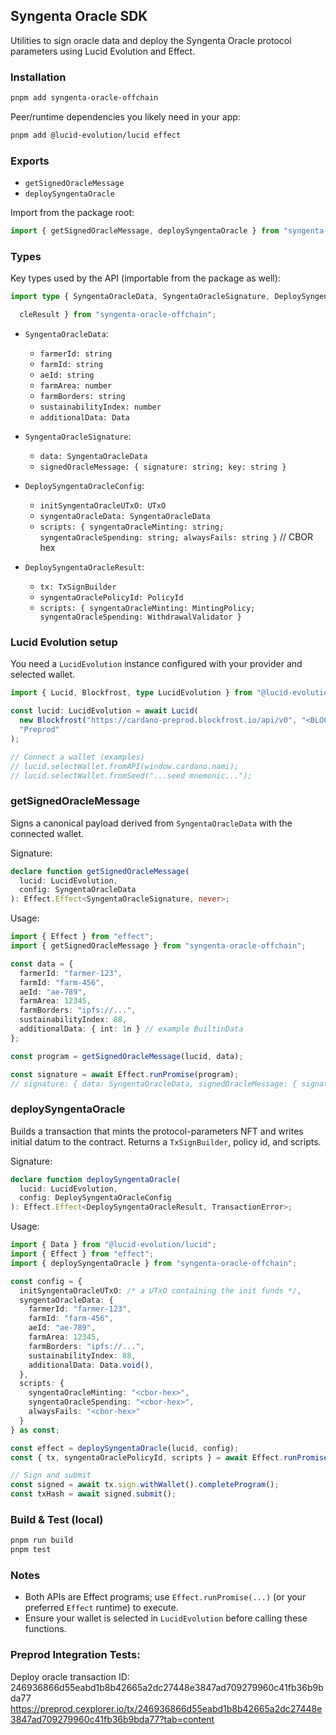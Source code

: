 ## Syngenta Oracle SDK

Utilities to sign oracle data and deploy the Syngenta Oracle protocol parameters using Lucid Evolution and Effect.

### Installation

```bash
pnpm add syngenta-oracle-offchain
```

Peer/runtime dependencies you likely need in your app:

```bash
pnpm add @lucid-evolution/lucid effect
```

### Exports

- `getSignedOracleMessage`
- `deploySyngentaOracle`

Import from the package root:

```ts
import { getSignedOracleMessage, deploySyngentaOracle } from "syngenta-oracle-offchain";
```

### Types

Key types used by the API (importable from the package as well):

```ts
import type { SyngentaOracleData, SyngentaOracleSignature, DeploySyngentaOracleConfig, DeploySyngentaOra >

  cleResult } from "syngenta-oracle-offchain";
```

- `SyngentaOracleData`:
  - `farmerId: string`
  - `farmId: string`
  - `aeId: string`
  - `farmArea: number`
  - `farmBorders: string`
  - `sustainabilityIndex: number`
  - `additionalData: Data`

- `SyngentaOracleSignature`:
  - `data: SyngentaOracleData`
  - `signedOracleMessage: { signature: string; key: string }`

- `DeploySyngentaOracleConfig`:
  - `initSyngentaOracleUTxO: UTxO`
  - `syngentaOracleData: SyngentaOracleData`
  - `scripts: { syngentaOracleMinting: string; syngentaOracleSpending: string; alwaysFails: string }` // CBOR hex

- `DeploySyngentaOracleResult`:
  - `tx: TxSignBuilder`
  - `syngentaOraclePolicyId: PolicyId`
  - `scripts: { syngentaOracleMinting: MintingPolicy; syngentaOracleSpending: WithdrawalValidator }`

### Lucid Evolution setup

You need a `LucidEvolution` instance configured with your provider and selected wallet.

```ts
import { Lucid, Blockfrost, type LucidEvolution } from "@lucid-evolution/lucid";

const lucid: LucidEvolution = await Lucid(
  new Blockfrost("https://cardano-preprod.blockfrost.io/api/v0", "<BLOCKFROST_API_KEY>"),
  "Preprod"
);

// Connect a wallet (examples)
// lucid.selectWallet.fromAPI(window.cardano.nami);
// lucid.selectWallet.fromSeed("...seed mnemonic...");
```

### getSignedOracleMessage

Signs a canonical payload derived from `SyngentaOracleData` with the connected wallet.

Signature:

```ts
declare function getSignedOracleMessage(
  lucid: LucidEvolution,
  config: SyngentaOracleData
): Effect.Effect<SyngentaOracleSignature, never>;
```

Usage:

```ts
import { Effect } from "effect";
import { getSignedOracleMessage } from "syngenta-oracle-offchain";

const data = {
  farmerId: "farmer-123",
  farmId: "farm-456",
  aeId: "ae-789",
  farmArea: 12345,
  farmBorders: "ipfs://...",
  sustainabilityIndex: 88,
  additionalData: { int: 1n } // example BuiltinData
};

const program = getSignedOracleMessage(lucid, data);

const signature = await Effect.runPromise(program);
// signature: { data: SyngentaOracleData, signedOracleMessage: { signature, key } }
```

### deploySyngentaOracle

Builds a transaction that mints the protocol-parameters NFT and writes initial datum to the contract. Returns a `TxSignBuilder`, policy id, and scripts.

Signature:

```ts
declare function deploySyngentaOracle(
  lucid: LucidEvolution,
  config: DeploySyngentaOracleConfig
): Effect.Effect<DeploySyngentaOracleResult, TransactionError>;
```

Usage:

```ts
import { Data } from "@lucid-evolution/lucid";
import { Effect } from "effect";
import { deploySyngentaOracle } from "syngenta-oracle-offchain";

const config = {
  initSyngentaOracleUTxO: /* a UTxO containing the init funds */,
  syngentaOracleData: {
    farmerId: "farmer-123",
    farmId: "farm-456",
    aeId: "ae-789",
    farmArea: 12345,
    farmBorders: "ipfs://...",
    sustainabilityIndex: 88,
    additionalData: Data.void(),
  },
  scripts: {
    syngentaOracleMinting: "<cbor-hex>",
    syngentaOracleSpending: "<cbor-hex>",
    alwaysFails: "<cbor-hex>"
  }
} as const;

const effect = deploySyngentaOracle(lucid, config);
const { tx, syngentaOraclePolicyId, scripts } = await Effect.runPromise(effect);

// Sign and submit
const signed = await tx.sign.withWallet().completeProgram();
const txHash = await signed.submit();
```

### Build & Test (local)

```bash
pnpm run build
pnpm test
```

### Notes

- Both APIs are Effect programs; use `Effect.runPromise(...)` (or your preferred `Effect` runtime) to execute.
- Ensure your wallet is selected in `LucidEvolution` before calling these functions.

### Preprod Integration Tests:

Deploy oracle transaction ID: 
  246936866d55eabd1b8b42665a2dc27448e3847ad709279960c41fb36b9bda77
  https://preprod.cexplorer.io/tx/246936866d55eabd1b8b42665a2dc27448e3847ad709279960c41fb36b9bda77?tab=content